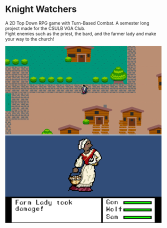 # Knight Watchers
A 2D Top Down RPG game with Turn-Based Combat. A semester long project made for the CSULB VGA Club. <br/> 
Fight enemies such as the priest, the bard, and the farmer lady and make your way to the church!

<img src="screenshotOut.PNG" width="500">
<img src="screenshotBattle.PNG" width="500">



